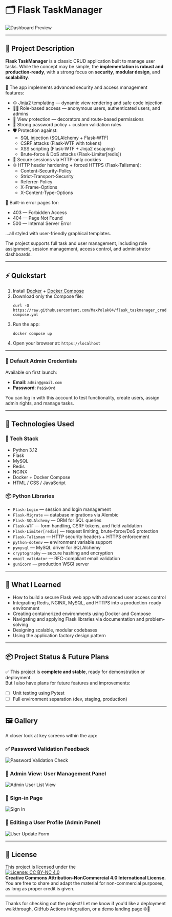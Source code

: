 # 🗂️ Flask TaskManager

![Dashboard Preview](docs/screenshots/dashboard.png)

---

## 📌 Project Description

**Flask TaskManager** is a classic CRUD application built to manage user tasks. While the concept may be simple, the **implementation is robust and production-ready**, with a strong focus on **security**, **modular design**, and **scalability**.

🔐 The app implements advanced security and access management features:

- ⚙️ Jinja2 templating — dynamic view rendering and safe code injection
- 🧑‍⚖️ Role-based access — anonymous users, authenticated users, and admins
- 🔐 View protection — decorators and route-based permissions
- 🔑 Strong password policy + custom validation rules
- 🛡️ Protection against:
  - SQL injection (SQLAlchemy + Flask-WTF)
  - CSRF attacks (Flask-WTF with tokens)
  - XSS scripting (Flask-WTF + Jinja2 escaping)
  - Brute-force & DoS attacks (Flask-Limiter[redis])
- 💾 Secure sessions via HTTP-only cookies
- 🌐 HTTP header hardening + forced HTTPS (Flask-Talisman):
  - Content-Security-Policy
  - Strict-Transport-Security
  - Referrer-Policy
  - X-Frame-Options
  - X-Content-Type-Options

🧯 Built-in error pages for:
- 403 — Forbidden Access  
- 404 — Page Not Found  
- 500 — Internal Server Error  

...all styled with user-friendly graphical templates.

The project supports full task and user management, including role assignment, session management, access control, and administrator dashboards.

---

## ⚡️ Quickstart

1. Install [Docker](https://docs.docker.com/get-docker/) + [Docker Compose](https://docs.docker.com/compose/)
2. Download only the Compose file:
   ```
   curl -O https://raw.githubusercontent.com/MaxPolak04/flask_taskmanager_crud/main/docker-compose.yml
   ```
3. Run the app:
   ```
   docker compose up
   ```
4. Open your browser at: `https://localhost`

---

### 🔑 Default Admin Credentials

Available on first launch:

- **Email**: `admin@gmail.com`  
- **Password**: `Pa$$w0rd`

You can log in with this account to test functionality, create users, assign admin rights, and manage tasks.

---

## 🧰 Technologies Used

### 🧱 Tech Stack

- Python 3.12
- Flask
- MySQL
- Redis
- NGINX
- Docker + Docker Compose
- HTML / CSS / JavaScript

### 📦 Python Libraries

- `Flask-Login` — session and login management
- `Flask-Migrate` — database migrations via Alembic
- `Flask-SQLAlchemy` — ORM for SQL queries
- `Flask-WTF` — form handling, CSRF tokens, and field validation
- `Flask-Limiter[redis]` — request limiting, brute-force/DoS protection
- `Flask-Talisman` — HTTP security headers + HTTPS enforcement
- `python-dotenv` — environment variable support
- `pymysql` — MySQL driver for SQLAlchemy
- `cryptography` — secure hashing and encryption
- `email_validator` — RFC-compliant email validation
- `gunicorn` — production WSGI server

---

## 🧠 What I Learned

- How to build a secure Flask web app with advanced user access control
- Integrating Redis, NGINX, MySQL, and HTTPS into a production-ready environment
- Creating containerized environments using Docker and Compose
- Navigating and applying Flask libraries via documentation and problem-solving
- Designing scalable, modular codebases
- Using the application factory design pattern

---

## 📦 Project Status & Future Plans

✅ This project is **complete and stable**, ready for demonstration or deployment.  
But I also have plans for future features and improvements:

- [ ] Unit testing using Pytest
- [ ] Full environment separation (dev, staging, production)

---

## 🖼️ Gallery

A closer look at key screens within the app:

### ✅ Password Validation Feedback

![Password Validation Check](docs/screenshots/password-ckeck.png)

### 👥 Admin View: User Management Panel

![Admin User List View](docs/screenshots/users.png)

### 🔐 Sign-in Page

![Sign In](docs/screenshots/sign-in-page.png)

### 📝 Editing a User Profile (Admin Panel)

![User Update Form](docs/screenshots/edit-user.png)

---

## 📄 License

This project is licensed under the  
[![License: CC BY-NC 4.0](https://img.shields.io/badge/License-CC%20BY--NC%204.0-lightgrey.svg)](https://creativecommons.org/licenses/by-nc/4.0/)  
**Creative Commons Attribution-NonCommercial 4.0 International License.**  
You are free to share and adapt the material for non-commercial purposes, as long as proper credit is given.

---

Thanks for checking out the project! Let me know if you'd like a deployment walkthrough, GitHub Actions integration, or a demo landing page 🌐🚀
